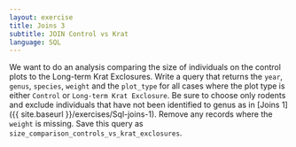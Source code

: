 ```yaml
---
layout: exercise
title: Joins 3
subtitle: JOIN Control vs Krat
language: SQL
---
```


We want to do an analysis comparing the size of individuals on the control plots
to the Long-term Krat Exclosures. Write a query that returns the `year`,
`genus`, `species`, `weight` and the `plot_type` for all cases where the plot
type is either `Control` or `Long-term Krat Exclosure`. Be sure to choose only
rodents and exclude individuals that have not been identified to genus as in
[Joins 1]({{ site.baseurl }}/exercises/Sql-joins-1). Remove any records where
the `weight` is missing. Save this query as `size_comparison_controls_vs_krat_exclosures`.
